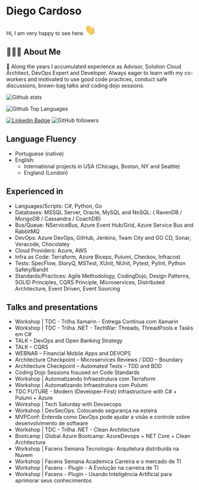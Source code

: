 # Diego Cardoso 

Hi, I am very happy to see here.<img src="https://raw.githubusercontent.com/diegodocs/diegodocs/main/wave.gif" width="30">

## 🧑🏽‍💻 About Me

🔭 Along the years I accumulated experience as Advisor, Solution Cloud Architect, DevOps Expert and Developer. Always eager to learn with my co-workers and motivated to use good code practices, conduct safe discussions, brown-bag talks and coding dojo sessions.

![Github stats](https://github-readme-stats.vercel.app/api?username=diegodocs&show_icons=true)

![Github Top Languages](https://github-readme-stats.vercel.app/api/top-langs?username=diegodocs&show_icons=true)

[![Linkedin Badge](https://img.shields.io/badge/-diegodocs-blue?style=flat-square&logo=Linkedin&logoColor=white&link=https://www.linkedin.com/in/tanejasaksham/)](https://www.linkedin.com/in/tanejasaksham/)
![GitHub followers](https://img.shields.io/github/followers/diegodocs?label=Following&style=social)

## Language Fluency

- Portuguese (native)
- English:
  - International projects in USA (Chicago, Boston, NY and Seattle)
  - England (London)

## Experienced in

- Languages/Scripts: C#, Python, Go
- Databases: MSSQL Server, Oracle, MySQL and NoSQL: ( RavenDB / MongoDB / Cassandra / CoachDB)
- Bus/Queue: NServiceBus, Azure Event Hub/Grid, Azure Service Bus and RabbitMQ
- DevOps: Azure DevOps, GitHub, Jenkins, Team City and GO CD, Sonar, Veracode, Chocolatey
- Cloud Providers: Azure, AWS
- Infra as Code: Terraform, Azure Biceps, Pulumi, Checkov, Infracost
- Tests: SpecFlow, StoryQ, MSTest, XUnit, NUnit, Pytest, Pylint, Python Safety/Bandit
- Standards/Practices: Agile Methodology, CodingDojo, Design Patterns, SOLID Principles, CQRS Principle, Microservices, Distributed Architecture, Event Driven, Event Sourcing

## Talks and presentations

- Workshop | TDC - Trilha Xamarin - Entrega Contínua com Xamarin
- Workshop | TDC - Trilha .NET - TechWar: Threads, ThreadPools e Tasks em C#
- TALK – DevOps and Open Banking Strategy
- TALK – CQRS
- WEBNAR – Financial Mobile Apps and DEVOPS
- Architecture Checkpoint – Microservices Reviews / DDD – Boundary
- Architecture Checkpoint – Automated Tests – TDD and BDD
- Coding Dojo Sessions fosused on Code Standards
- Workshop | Automatizando Infraestrutura com Terraform
- Workshop | Automatizando Infraestrutura com Pulumi
- TDC FUTURE - Modern (Developer-First) Infrastructure with C# + Pulumi + Azure
- Workshop | Tech Saturday with Devsecops
- Workshop | DevSecOps: Colocando segurança na esteira
- MVPConf: Entenda como DevOps pode ajudar a visão e controle sobre desenvolvimento de software
- Workshop | TDC - Trilha .NET - Clean Architecture
- Bootcamp | Global Azure Bootcamp: AzureDevops + NET Core + Clean Architecture
- Workshop | Facens Semana Tecnologia- Arquitetura distribuída na Nuvem
- Workshop | Facens Semana Academica Carreira e o mercado de TI
- Workshop | Facens - Plugin - A Evolução na carreira de TI
- Workshop | Facens - Plugin - Usando Inteligência Artificial para aprimorar seus conhecimentos
